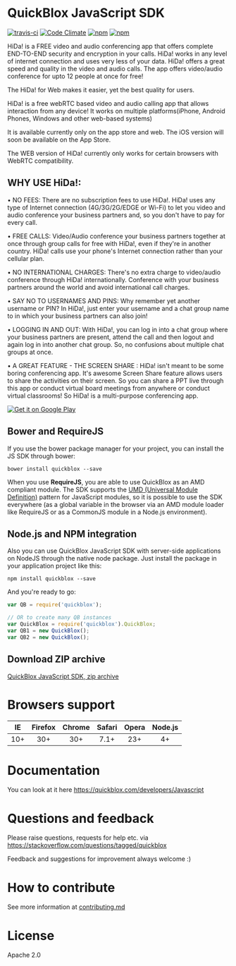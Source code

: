 # QuickBlox JavaScript SDK

[![travis-ci](https://api.travis-ci.org/QuickBlox/quickblox-javascript-sdk.svg?branch=gh-pages)](https://travis-ci.org/QuickBlox/quickblox-javascript-sdk)
[![Code Climate](https://codeclimate.com/github/QuickBlox/quickblox-javascript-sdk/badges/gpa.svg)](https://codeclimate.com/github/QuickBlox/quickblox-javascript-sdk)
[![npm](https://img.shields.io/npm/v/quickblox.svg)](https://www.npmjs.com/package/quickblox)
[![npm](https://img.shields.io/npm/dm/quickblox.svg)](https://www.npmjs.com/package/quickblox)

HiDa! is a FREE video and audio conferencing app that offers complete END-TO-END security and encryption in your calls. HiDa! works in any level of internet connection and uses very less of your data. HiDa! offers a great speed and quality in the video and audio calls.
The app offers video/audio conference for upto 12 people at once for free!

The HiDa! for Web makes it easier, yet the best quality for users.

HiDa! is a free webRTC based video and audio calling app that allows interaction from any device! It works on multiple platforms(iPhone, Android Phones, Windows and other web-based systems)

It is available currently only on the app store and web. The iOS version will soon be available on the App Store.

The WEB version of HiDa! currently only works for certain browsers with WebRTC compatibility.


## WHY USE HiDa!:
• NO FEES: There are no subscription fees to use HiDa!. HiDa! uses any type of Internet connection (4G/3G/2G/EDGE or Wi-Fi) to let you video and audio conference your business partners and, so you don't have to pay for every call.

• FREE CALLS: Video/Audio conference your business partners together at once through group calls for free with HiDa!, even if they're in another country. HiDa! calls use your phone's Internet connection rather than your cellular plan.

• NO INTERNATIONAL CHARGES: There's no extra charge to video/audio conference through HiDa! internationally. Conference with your business partners around the world and avoid international call charges.

• SAY NO TO USERNAMES AND PINS: Why remember yet another username or PIN? In HiDa!, just enter your username and a chat group name to in which your business partners can also join!

• LOGGING IN AND OUT: With HiDa!, you can log in into a chat group where your business partners are present, attend the call and then logout and again log in into another chat group. So, no confusions about multiple chat groups at once.

•	A GREAT FEATURE - THE SCREEN SHARE : HiDa! isn't meant to be some boring conferencing app. It's awesome Screen Share feature allows users to share the activities on their screen. So you can share a PPT live through this app or conduct virtual board meetings from anywhere or conduct virtual classrooms! So HiDa! is a multi-purpose conferencing app.

<a href='https://play.google.com/store/apps/details?id=com.cs.bugdroid.hida&pcampaignid=MKT-Other-global-all-co-prtnr-py-PartBadge-Mar2515-1'><img alt='Get it on Google Play' src='https://play.google.com/intl/en_us/badges/images/generic/en_badge_web_generic.png'/></a>


## Bower and RequireJS

If you use the bower package manager for your project, you can install the JS SDK through bower:

```
bower install quickblox --save
```

When you use **RequireJS**, you are able to use QuickBlox as an AMD compliant module. The SDK supports the [UMD (Universal Module Definition)](https://github.com/umdjs/umd) pattern for JavaScript modules, so it is possible to use the SDK everywhere (as a global variable in the browser via an AMD module loader like RequireJS or as a CommonJS module in a Node.js environment).

## Node.js and NPM integration

Also you can use QuickBlox JavaScript SDK with server-side applications on NodeJS through the native node package. Just install the package in your application project like this:

```
npm install quickblox --save
```

And you're ready to go:

```javascript
var QB = require('quickblox');

// OR to create many QB instances
var QuickBlox = require('quickblox').QuickBlox;
var QB1 = new QuickBlox();
var QB2 = new QuickBlox();
```

## Download ZIP archive

[QuickBlox JavaScript SDK, zip archive](https://github.com/QuickBlox/quickblox-javascript-sdk/archive/gh-pages.zip)

# Browsers support

| IE   | Firefox | Chrome | Safari | Opera | Node.js |
|:----:|:-------:|:------:|:------:|:-----:|:-------:|
| 10+  |  30+    | 30+    |  7.1+  |  23+  |    4+   |

# Documentation

You can look at it here https://quickblox.com/developers/Javascript

# Questions and feedback

Please raise questions, requests for help etc. via https://stackoverflow.com/questions/tagged/quickblox

Feedback and suggestions for improvement always welcome :)

# How to contribute
See more information at [contributing.md](https://github.com/QuickBlox/quickblox-javascript-sdk/blob/gh-pages/.github/CONTRIBUTING.md)

# License
Apache 2.0
